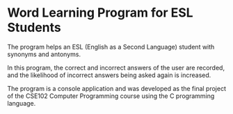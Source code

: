 # Word Learning Program for ESL Students

The program helps an ESL (English as a Second Language) student with synonyms and antonyms.

In this program, the correct and incorrect answers of the user are recorded, and the likelihood of incorrect answers being asked again is increased.

The program is a console application and was developed as the final project of the CSE102 Computer Programming course using the C programming language.
